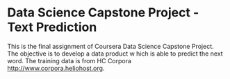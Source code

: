 # Data Science Capstone Project - Text Prediction

This is the final assignment of Coursera Data Science Capstone Project. The objective is to develop a data product w
hich is able to predict the next word. The training data is from HC Corpora <http://www.corpora.heliohost.org>.


